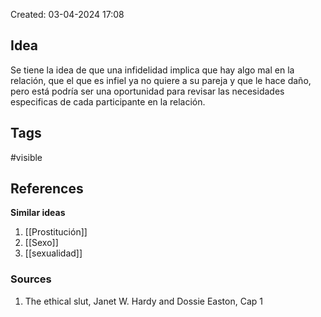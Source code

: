 Created: 03-04-2024 17:08

## <span class="pink"> **Idea** </span>
Se tiene la idea de que una infidelidad implica que hay algo mal en la relación, que el que es infiel ya no quiere a su pareja y que le hace daño, pero está podría ser una oportunidad para revisar las necesidades especificas de cada participante en la relación.

## <span class="orange"> **Tags**</span>
<span class="tag"> #visible</span> 

## <span class="green"> **References**</span>
<span class="blue"> **Similar ideas** </span>
1. [[Prostitución]]
2. [[Sexo]]
3. [[sexualidad]]

### <span class="purple"> **Sources**</span>
1. The ethical slut, Janet W. Hardy and Dossie Easton, Cap 1